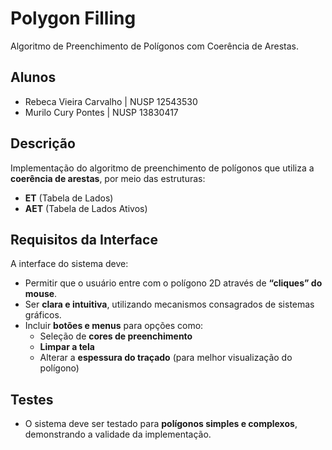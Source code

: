 # Polygon Filling
Algoritmo de Preenchimento de Polígonos com Coerência de Arestas.
## Alunos
- Rebeca Vieira Carvalho | NUSP 12543530 
- Murilo Cury Pontes | NUSP 13830417

## Descrição
Implementação do algoritmo de preenchimento de polígonos que utiliza a **coerência de arestas**, por meio das estruturas:

- **ET** (Tabela de Lados)  
- **AET** (Tabela de Lados Ativos)

## Requisitos da Interface
A interface do sistema deve:

- Permitir que o usuário entre com o polígono 2D através de **“cliques” do mouse**.  
- Ser **clara e intuitiva**, utilizando mecanismos consagrados de sistemas gráficos.  
- Incluir **botões e menus** para opções como:
  - Seleção de **cores de preenchimento**  
  - **Limpar a tela**  
  - Alterar a **espessura do traçado** (para melhor visualização do polígono)  

## Testes
- O sistema deve ser testado para **polígonos simples e complexos**, demonstrando a validade da implementação.  
